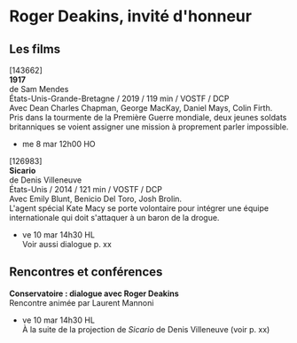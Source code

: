 # Roger Deakins, invité d'honneur

## Les films

[143662]  
**1917**  
de Sam Mendes  
États-Unis-Grande-Bretagne / 2019 / 119 min / VOSTF / DCP  
Avec Dean Charles Chapman, George MacKay, Daniel Mays, Colin Firth.  
Pris dans la tourmente de la Première Guerre mondiale, deux jeunes soldats britanniques se voient assigner une mission à proprement parler impossible.

- me 8 mar 12h00 HO

[126983]  
**Sicario**  
de Denis Villeneuve  
États-Unis / 2014 / 121 min / VOSTF / DCP  
Avec Emily Blunt, Benicio Del Toro, Josh Brolin.  
L'agent spécial Kate Macy se porte volontaire pour intégrer une équipe internationale qui doit s'attaquer à un baron de la drogue.

- ve 10 mar 14h30 HL  
Voir aussi dialogue p. xx

## Rencontres et conférences

**Conservatoire : dialogue avec Roger Deakins**  
Rencontre animée par Laurent Mannoni

- ve 10 mar 14h30 HL  
À la suite de la projection de _Sicario_ de Denis Villeneuve (voir p. xx)

